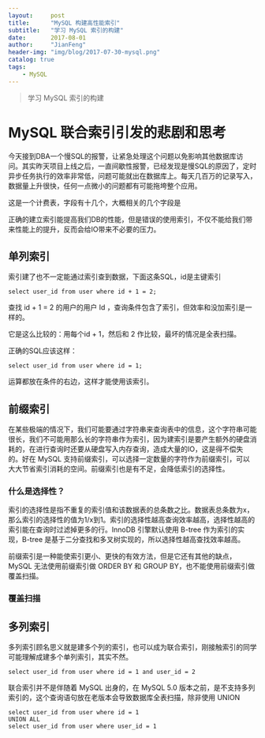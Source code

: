 ```yaml
---
layout:     post
title:      "MySQL 构建高性能索引"
subtitle:   "学习 MySQL 索引的构建"
date:       2017-08-01
author:     "JianFeng"
header-img: "img/blog/2017-07-30-mysql.png"
catalog: true
tags:
    - MySQL
---
```


> 学习 MySQL 索引的构建

# MySQL 联合索引引发的悲剧和思考

今天接到DBA一个慢SQL的报警，让紧急处理这个问题以免影响其他数据库访问。其实昨天项目上线之后，一直间歇性报警，已经发现是慢SQL的原因了，定时异步任务执行的效率非常低，问题可能就出在数据库上。每天几百万的记录写入，数据量上升很快，任何一点微小的问题都有可能拖垮整个应用。

这是一个计费表，字段有十几个，大概相关的几个字段是




正确的建立索引能提高我们DB的性能，但是错误的使用索引，不仅不能给我们带来性能上的提升，反而会给IO带来不必要的压力。

## 单列索引

索引建了也不一定能通过索引查到数据，下面这条SQL，id是主键索引

	select user_id from user where id + 1 = 2;

查找 id + 1 = 2 的用户的用户 Id ，查询条件包含了索引，但效率和没加索引是一样的。

它是这么比较的：用每个id + 1，然后和 2 作比较，最坏的情况是全表扫描。

正确的SQL应该这样：

	select user_id from user where id = 1;
	
运算都放在条件的右边，这样才能使用该索引。


## 前缀索引
在某些极端的情况下，我们可能要通过字符串来查询表中的信息，这个字符串可能很长，我们不可能用那么长的字符串作为索引，因为建索引是要产生额外的硬盘消耗的，在进行查询时还要从硬盘写入内存查询，造成大量的IO，这是得不偿失的。好在 MySQL 支持前缀索引，可以选择一定数量的字符作为前缀索引，可以大大节省索引消耗的空间。前缀索引也是有不足，会降低索引的选择性。

### 什么是选择性？

索引的选择性是指不重复的索引值和该数据表的总条数之比。数据表总条数为x，那么索引的选择性的值为1/x到1。索引的选择性越高查询效率越高，选择性越高的索引能在查询时过滤掉更多的行。InnoDB 引擎默认使用 B-tree 作为索引的实现，B-tree 是基于二分查找和多叉树实现的，所以选择性越高查找效率越高。

前缀索引是一种能使索引更小、更快的有效方法，但是它还有其他的缺点，MySQL 无法使用前缀索引做 ORDER BY 和 GROUP BY，也不能使用前缀索引做覆盖扫描。

### 覆盖扫描

## 多列索引

多列索引顾名思义就是建多个列的索引，也可以成为联合索引，刚接触索引的同学可能理解成建多个单列索引，其实不然。

	select user_id from user where id = 1 and user_id = 2

联合索引并不是伴随着 MySQL 出身的，在 MySQL 5.0 版本之前，是不支持多列索引的，这个查询语句放在老版本会导致数据库全表扫描，除非使用 UNION


	select user_id from user where id = 1 
	UNION ALL 
	select user_id from user where user_id = 1


